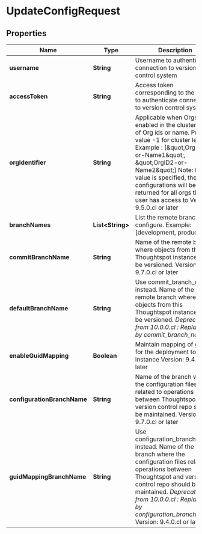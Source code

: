 

# UpdateConfigRequest


## Properties

| Name | Type | Description | Notes |
|------------ | ------------- | ------------- | -------------|
|**username** | **String** | Username to authenticate connection to version control system |  [optional] |
|**accessToken** | **String** | Access token corresponding to the user to authenticate connection to version control system |  [optional] |
|**orgIdentifier** | **String** |    Applicable when Orgs is enabled in the cluster      List of Org ids or name. Provide value -1 for cluster level. Example : [\&quot;OrgID1-or-Name1\&quot;, \&quot;OrgID2-or-Name2\&quot;]         Note: If no value is specified, then the configurations will be returned for all orgs the user has access to     Version: 9.5.0.cl or later  |  [optional] |
|**branchNames** | **List&lt;String&gt;** | List the remote branches to configure. Example:[development, production] |  [optional] |
|**commitBranchName** | **String** | Name of the remote branch where objects from this Thoughtspot instance will be versioned.    Version: 9.7.0.cl or later  |  [optional] |
|**defaultBranchName** | **String** |    Use commit_branch_name instead.      Name of the remote branch where objects from this Thoughtspot instance will be versioned.        *Deprecated from 10.0.0.cl : Replaced by commit_branch_name*  |  [optional] |
|**enableGuidMapping** | **Boolean** | Maintain mapping of guid for the deployment to an instance    Version: 9.4.0.cl or later  |  [optional] |
|**configurationBranchName** | **String** | Name of the branch where the configuration files related to operations between Thoughtspot and version control repo should be maintained.    Version: 9.7.0.cl or later  |  [optional] |
|**guidMappingBranchName** | **String** |    Use configuration_branch_name instead.      Name of the branch where the configuration files related to operations between Thoughtspot and version control repo should be maintained.        *Deprecated from 10.0.0.cl : Replaced by configuration_branch_name*     Version: 9.4.0.cl or later  |  [optional] |



